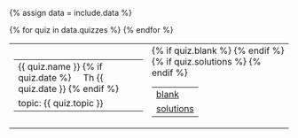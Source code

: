 {% assign data = include.data %}
<table class="asst-table">
{% for quiz in data.quizzes %}
<tr>
  <td>
		<table class="inner">
		  <tr>
			    <td>{{ quiz.name }} {% if quiz.date %} &nbsp; &nbsp; Th {{ quiz.date }} {% endif %}</td>
			</tr>
			<tr>
			    <td>topic: {{ quiz.topic }}</td>
			</tr>
		</table>
	</td>
	<td>
		<table class="inner">
		  {% if quiz.blank %}
		  <tr>
			    <td><a href="{{ data.home }}/{{ quiz.blank }}">blank</a></td>
			</tr>
		  {% endif %}
		  {% if quiz.solutions %}
			<tr>
			    <td><a href="{{ data.home }}/{{ quiz.solutions }}">solutions</a></td>
			</tr>
		  {% endif %}
		</table>
	</td>
</tr>
{% endfor %}
</table>
